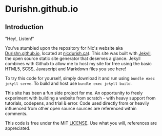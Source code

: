 Durishn.github.io
======

Introduction
------------

"Hey!, Listen!"

You've stumbled upon the repository for Nic's website aka [Durishn.github.io](https://github.com/Durishn/Durishn.github.io), located at [nicdurish.ca](https://nicdurish.ca)). This site was built with [Jekyll](http://jekyllrb.com/), the open source static site generator that deserves a glance. Jekyll combines with Github to allow me to host my site for free using the basic HTML5, SCSS, Javascript and Markdown files you see here!

To try this code for yourself, simply download it and run using `bundle exec jekyll serve`. To build and host use `bundle exec jekyll build`.


This site has been a fun side project for me. An opportunity to freely experiment with building a website from scratch - with heavy support from tutorials, codepens, and trial & error. Code used directly from or heavily influenced from other open source sources are referenced within comments. 

This code is free under the MIT [LICENSE](LICENSE.md). Use what you will, references are appreciated.

